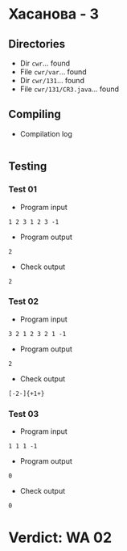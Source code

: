 # Хасанова - 3
## Directories
- Dir `cwr`... found
- File `cwr/var`... found
- Dir `cwr/131`... found
- File `cwr/131/CR3.java`... found
## Compiling
- Compilation log
```

```
## Testing
### Test 01
- Program input
```
1 2 3 1 2 3 -1

```
- Program output
```
2

```
- Check output
```
2

```
### Test 02
- Program input
```
3 2 1 2 3 2 1 -1

```
- Program output
```
2

```
- Check output
```
[-2-]{+1+}

```
### Test 03
- Program input
```
1 1 1 -1

```
- Program output
```
0

```
- Check output
```
0

```
# Verdict: WA 02
